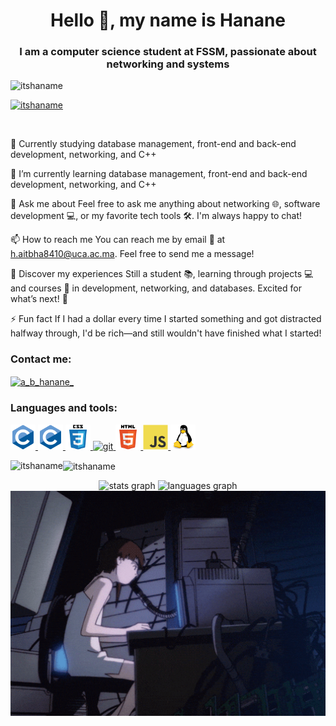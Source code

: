 <h1 align="center">Hello 👋, my name is Hanane</h1> <h3 align="center">I am a computer science student at FSSM, passionate about networking and systems</h3> <p align="left"> <img src="https://komarev.com/ghpvc/?username=itshaname&label=Profile%20views&color=0e75b6&style=flat" alt="itshaname" /> </p> <p align="left"> <a href="https://github.com/ryo-ma/github-profile-trophy"><img src="https://github-profile-trophy.vercel.app/?username=itshaname" alt="itshaname" /></a> </p> <p align="left"> <a href="https://twitter.com/" target="blank"><img src="https://img.shields.io/twitter/follow/?logo=twitter&style=for-the-badge" alt="" /></a> </p>
🔭 Currently studying database management, front-end and back-end development, networking, and C++

🌱 I’m currently learning database management, front-end and back-end development, networking, and C++

💬 Ask me about Feel free to ask me anything about networking 🌐, software development 💻, or my favorite tech tools 🛠️. I'm always happy to chat!

📫 How to reach me You can reach me by email 📧 at h.aitbha8410@uca.ac.ma. Feel free to send me a message!

📄 Discover my experiences Still a student 📚, learning through projects 💻 and courses 📝 in development, networking, and databases. Excited for what’s next! 🚀

⚡ Fun fact If I had a dollar every time I started something and got distracted halfway through, I'd be rich—and still wouldn't have finished what I started!

<h3 align="left">Contact me:</h3> <p align="left"> <a href="https://instagram.com/a_b_hanane_" target="blank"><img align="center" src="https://raw.githubusercontent.com/rahuldkjain/github-profile-readme-generator/master/src/images/icons/Social/instagram.svg" alt="a_b_hanane_" height="30" width="40" /></a> </p> <h3 align="left">Languages and tools:</h3> <p align="left"> <a href="https://www.cprogramming.com/" target="_blank" rel="noreferrer"> <img src="https://raw.githubusercontent.com/devicons/devicon/master/icons/c/c-original.svg" alt="c" width="40" height="40"/> </a> <a href="https://www.w3schools.com/cpp/" target="_blank" rel="noreferrer"> <img src="https://raw.githubusercontent.com/devicons/devicon/master/icons/c/c-original.svg" alt="c" width="40" height="40"/> </a> <a href="https://www.w3schools.com/css/" target="_blank" rel="noreferrer"> <img src="https://raw.githubusercontent.com/devicons/devicon/master/icons/css3/css3-original-wordmark.svg" alt="css3" width="40" height="40"/> </a> <a href="https://git-scm.com/" target="_blank" rel="noreferrer"> <img src="https://www.vectorlogo.zone/logos/git-scm/git-scm-icon.svg" alt="git" width="40" height="40"/> </a> <a href="https://www.w3.org/html/" target="_blank" rel="noreferrer"> <img src="https://raw.githubusercontent.com/devicons/devicon/master/icons/html5/html5-original-wordmark.svg" alt="html5" width="40" height="40"/> </a> <a href="https://developer.mozilla.org/en-US/docs/Web/JavaScript" target="_blank" rel="noreferrer"> <img src="https://raw.githubusercontent.com/devicons/devicon/master/icons/javascript/javascript-original.svg" alt="javascript" width="40" height="40"/> </a> <a href="https://www.linux.org/" target="_blank" rel="noreferrer"> <img src="https://raw.githubusercontent.com/devicons/devicon/master/icons/linux/linux-original.svg" alt="linux" width="40" height="40"/> </a> </p> <p><img align="left" src="https://github-readme-stats.vercel.app/api/top-langs?username=itshaname&show_icons=true&locale=en&layout=compact" alt="itshaname" /></p> <p> <img align="center" src="https://github-readme-streak-stats.herokuapp.com/?user=itshaname&" alt="itshaname" /></p>
<div align="center"> <img src="https://github-readme-stats.vercel.app/api?username=maurodesouza&hide_title=false&hide_rank=false&show_icons=true&include_all_commits=true&count_private=true&disable_animations=false&theme=dracula&locale=en&hide_border=false" height="150" alt="stats graph" /> <img src="https://github-readme-stats.vercel.app/api/top-langs?username=maurodesouza&locale=en&hide_title=false&layout=compact&card_width=320&langs_count=5&theme=dracula&hide_border=false" height="150" alt="languages graph" /> </div>
<img src="serial experiments lain GIF.gif" alt="Serial Experiments Lain GIF" width="100%" height="50%">
